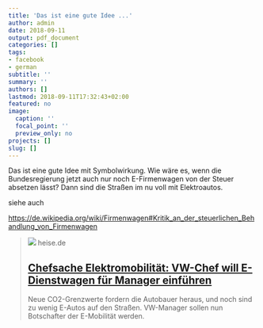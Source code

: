 ```yaml
---
title: 'Das ist eine gute Idee ...'
author: admin
date: 2018-09-11
output: pdf_document
categories: []
tags:
- facebook
- german
subtitle: ''
summary: ''
authors: []
lastmod: 2018-09-11T17:32:43+02:00
featured: no
image:
  caption: ''
  focal_point: ''
  preview_only: no
projects: []
slug: []
---
```

Das ist eine gute Idee mit Symbolwirkung.
Wie wäre es, wenn die Bundesregierung jetzt auch nur noch E-Firmenwagen von der Steuer absetzen lässt? Dann sind die Straßen im nu voll mit Elektroautos.

siehe auch

https://de.wikipedia.org/wiki/Firmenwagen#Kritik_an_der_steuerlichen_Behandlung_von_Firmenwagen
> [![](https://heise.cloudimg.io/bound/1200x1200/q85.png-lossy-85.webp-lossy-85.foil1/_www-heise-de_/imgs/18/2/4/9/3/6/2/8/DB2017AL00207_large-564ba8702e9c8106-0097d5f69bbe8d89.jpeg)](https://www.heise.de/newsticker/meldung/Chefsache-Elektromobilitaet-VW-Chef-will-E-Dienstwagen-fuer-Manager-einfuehren-4153099.html)
> heise.de
> ## [Chefsache Elektromobilität: VW-Chef will E-Dienstwagen für Manager einführen](https://www.heise.de/newsticker/meldung/Chefsache-Elektromobilitaet-VW-Chef-will-E-Dienstwagen-fuer-Manager-einfuehren-4153099.html)
>
>Neue CO2-Grenzwerte fordern die Autobauer heraus, und noch sind zu wenig E-Autos auf den Straßen. VW-Manager sollen nun Botschafter der E-Mobilität werden.

